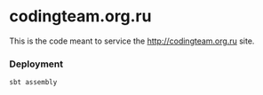 codingteam.org.ru
=================
This is the code meant to service the http://codingteam.org.ru site.

### Deployment
    sbt assembly